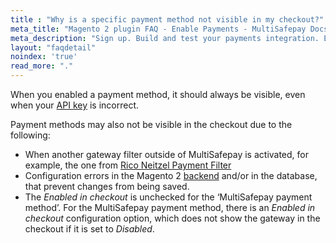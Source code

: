 ```yaml
---
title : "Why is a specific payment method not visible in my checkout?"
meta_title: "Magento 2 plugin FAQ - Enable Payments - MultiSafepay Docs"
meta_description: "Sign up. Build and test your payments integration. Explore our products and services. Use our API reference, SDKs, and wrappers. Get support."
layout: "faqdetail"
noindex: 'true'
read_more: "."
---
```


When you enabled a payment method, it should always be visible, even when your [API key](/getting-started/glossary/#api-key) is incorrect.

Payment methods may also not be visible in the checkout due to the following:

- When another gateway filter outside of MultiSafepay is activated, for example, the one from [Rico Neitzel Payment Filter](https://github.com/riconeitzel/PaymentFilter)
- Configuration errors in the Magento 2 [backend](/getting-started/glossary/#backend) and/or in the database, that prevent changes from being saved.
- The _Enabled in checkout_ is unchecked for the ‘MultiSafepay payment method’. For the MultiSafepay payment method, there is an _Enabled in checkout_ configuration option, which does not show the gateway in the checkout if it is set to _Disabled_.	
